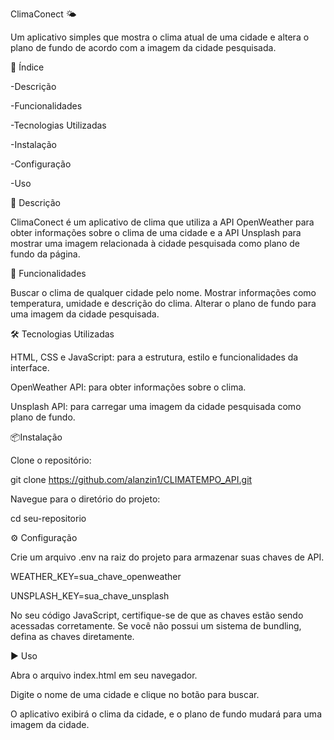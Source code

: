 ClimaConect 🌤️

Um aplicativo simples que mostra o clima atual de uma cidade e altera o plano de fundo de acordo com a imagem da cidade pesquisada.

🔗 Índice

-Descrição

-Funcionalidades

-Tecnologias Utilizadas

-Instalação

-Configuração

-Uso

📖 Descrição

ClimaConect é um aplicativo de clima que utiliza a API OpenWeather para obter informações sobre o clima de uma cidade e a API Unsplash para mostrar uma imagem relacionada à cidade pesquisada como plano de fundo da página.

🚀 Funcionalidades

Buscar o clima de qualquer cidade pelo nome.
Mostrar informações como temperatura, umidade e descrição do clima.
Alterar o plano de fundo para uma imagem da cidade pesquisada.

🛠️ Tecnologias Utilizadas

HTML, CSS e JavaScript: para a estrutura, estilo e funcionalidades da interface.

OpenWeather API: para obter informações sobre o clima.

Unsplash API: para carregar uma imagem da cidade pesquisada como plano de fundo.

📦Instalação

Clone o repositório:

git clone https://github.com/alanzin1/CLIMATEMPO_API.git

Navegue para o diretório do projeto:

cd seu-repositorio

⚙️ Configuração

Crie um arquivo .env na raiz do projeto para armazenar suas chaves de API.

WEATHER_KEY=sua_chave_openweather

UNSPLASH_KEY=sua_chave_unsplash

No seu código JavaScript, certifique-se de que as chaves estão sendo acessadas corretamente. Se você não possui um sistema de bundling, defina as chaves diretamente.

▶️ Uso

Abra o arquivo index.html em seu navegador.

Digite o nome de uma cidade e clique no botão para buscar.

O aplicativo exibirá o clima da cidade, e o plano de fundo mudará para uma imagem da cidade.
